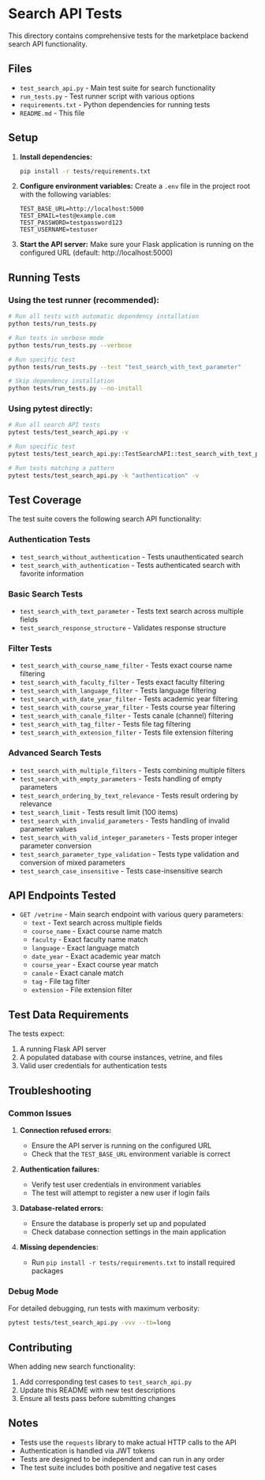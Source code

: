 # Search API Tests

This directory contains comprehensive tests for the marketplace backend search API functionality.

## Files

- `test_search_api.py` - Main test suite for search functionality
- `run_tests.py` - Test runner script with various options
- `requirements.txt` - Python dependencies for running tests
- `README.md` - This file

## Setup

1. **Install dependencies:**
   ```bash
   pip install -r tests/requirements.txt
   ```

2. **Configure environment variables:**
   Create a `.env` file in the project root with the following variables:
   ```
   TEST_BASE_URL=http://localhost:5000
   TEST_EMAIL=test@example.com
   TEST_PASSWORD=testpassword123
   TEST_USERNAME=testuser
   ```

3. **Start the API server:**
   Make sure your Flask application is running on the configured URL (default: http://localhost:5000)

## Running Tests

### Using the test runner (recommended):

```bash
# Run all tests with automatic dependency installation
python tests/run_tests.py

# Run tests in verbose mode
python tests/run_tests.py --verbose

# Run specific test
python tests/run_tests.py --test "test_search_with_text_parameter"

# Skip dependency installation
python tests/run_tests.py --no-install
```

### Using pytest directly:

```bash
# Run all search API tests
pytest tests/test_search_api.py -v

# Run specific test
pytest tests/test_search_api.py::TestSearchAPI::test_search_with_text_parameter -v

# Run tests matching a pattern
pytest tests/test_search_api.py -k "authentication" -v
```

## Test Coverage

The test suite covers the following search API functionality:

### Authentication Tests
- `test_search_without_authentication` - Tests unauthenticated search
- `test_search_with_authentication` - Tests authenticated search with favorite information

### Basic Search Tests
- `test_search_with_text_parameter` - Tests text search across multiple fields
- `test_search_response_structure` - Validates response structure

### Filter Tests
- `test_search_with_course_name_filter` - Tests exact course name filtering
- `test_search_with_faculty_filter` - Tests exact faculty filtering
- `test_search_with_language_filter` - Tests language filtering
- `test_search_with_date_year_filter` - Tests academic year filtering
- `test_search_with_course_year_filter` - Tests course year filtering
- `test_search_with_canale_filter` - Tests canale (channel) filtering
- `test_search_with_tag_filter` - Tests file tag filtering
- `test_search_with_extension_filter` - Tests file extension filtering

### Advanced Search Tests
- `test_search_with_multiple_filters` - Tests combining multiple filters
- `test_search_with_empty_parameters` - Tests handling of empty parameters
- `test_search_ordering_by_text_relevance` - Tests result ordering by relevance
- `test_search_limit` - Tests result limit (100 items)
- `test_search_with_invalid_parameters` - Tests handling of invalid parameter values
- `test_search_with_valid_integer_parameters` - Tests proper integer parameter conversion
- `test_search_parameter_type_validation` - Tests type validation and conversion of mixed parameters
- `test_search_case_insensitive` - Tests case-insensitive search

## API Endpoints Tested

- `GET /vetrine` - Main search endpoint with various query parameters:
  - `text` - Text search across multiple fields
  - `course_name` - Exact course name match
  - `faculty` - Exact faculty name match
  - `language` - Exact language match
  - `date_year` - Exact academic year match
  - `course_year` - Exact course year match
  - `canale` - Exact canale match
  - `tag` - File tag filter
  - `extension` - File extension filter

## Test Data Requirements

The tests expect:
1. A running Flask API server
2. A populated database with course instances, vetrine, and files
3. Valid user credentials for authentication tests

## Troubleshooting

### Common Issues

1. **Connection refused errors:**
   - Ensure the API server is running on the configured URL
   - Check that the `TEST_BASE_URL` environment variable is correct

2. **Authentication failures:**
   - Verify test user credentials in environment variables
   - The test will attempt to register a new user if login fails

3. **Database-related errors:**
   - Ensure the database is properly set up and populated
   - Check database connection settings in the main application

4. **Missing dependencies:**
   - Run `pip install -r tests/requirements.txt` to install required packages

### Debug Mode

For detailed debugging, run tests with maximum verbosity:

```bash
pytest tests/test_search_api.py -vvv --tb=long
```

## Contributing

When adding new search functionality:

1. Add corresponding test cases to `test_search_api.py`
2. Update this README with new test descriptions
3. Ensure all tests pass before submitting changes

## Notes

- Tests use the `requests` library to make actual HTTP calls to the API
- Authentication is handled via JWT tokens
- Tests are designed to be independent and can run in any order
- The test suite includes both positive and negative test cases 